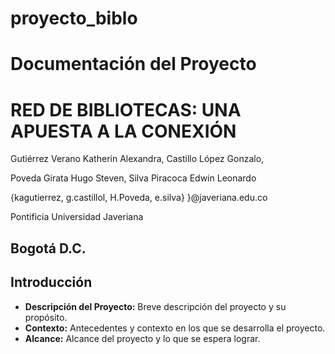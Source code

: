 # proyecto_biblo

#               Documentación del Proyecto 
# RED DE BIBLIOTECAS: UNA APUESTA A LA CONEXIÓN 
Gutiérrez Verano Katherin Alexandra, Castillo López Gonzalo,  

Poveda Girata Hugo Steven, Silva Piracoca Edwin Leonardo 

{kagutierrez, g.castillol, H.Poveda, e.silva} }@javeriana.edu.co 

Pontificia Universidad Javeriana 

Bogotá D.C. 
---

## Introducción
- **Descripción del Proyecto:** Breve descripción del proyecto y su propósito.
- **Contexto:** Antecedentes y contexto en los que se desarrolla el proyecto.
- **Alcance:** Alcance del proyecto y lo que se espera lograr.


